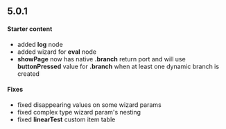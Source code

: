 ## 5.0.1

#### Starter content
* added **log** node
* added wizard for **eval** node
* **showPage** now has native **.branch** return port and will use **buttonPressed** value for **.branch** when at least one dynamic branch is created

#### Fixes
* fixed disappearing values on some wizard params
* fixed complex type wizard param's nesting
* fixed **linearTest** custom item table